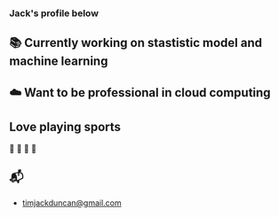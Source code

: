### Jack's profile below

## :books: Currently working on stastistic model and machine learning

## :cloud: Want to be professional in cloud computing

## Love playing sports
:volleyball: :tennis: :running: :basketball:

## :mailbox_with_mail:
* timjackduncan@gmail.com



<!--
**Jack-1D/Jack-1D** is a ✨ _special_ ✨ repository because its `README.md` (this file) appears on your GitHub profile.

Here are some ideas to get you started:

- 🔭 I’m currently working on ...
- 🌱 I’m currently learning ...
- 👯 I’m looking to collaborate on ...
- 🤔 I’m looking for help with ...
- 💬 Ask me about ...
 📫 How to reach me: timjackduncan@gmail.com
- 😄 Pronouns: ...
- ⚡ Fun fact: ...
-->
